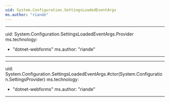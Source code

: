 ```yaml
---
uid: System.Configuration.SettingsLoadedEventArgs
ms.author: "riande"
---
```


---
uid: System.Configuration.SettingsLoadedEventArgs.Provider
ms.technology: 
  - "dotnet-webforms"
ms.author: "riande"
---

---
uid: System.Configuration.SettingsLoadedEventArgs.#ctor(System.Configuration.SettingsProvider)
ms.technology: 
  - "dotnet-webforms"
ms.author: "riande"
---
